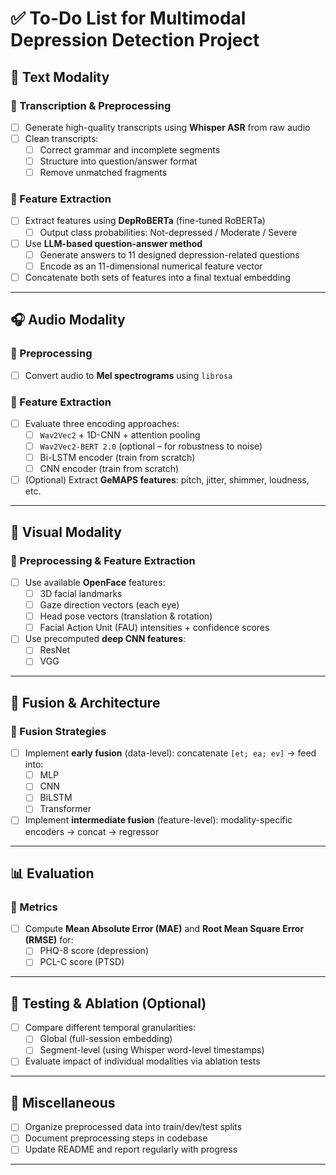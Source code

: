 # ✅ To-Do List for Multimodal Depression Detection Project

## 📄 Text Modality

### 🔹 Transcription & Preprocessing
- [ ] Generate high-quality transcripts using **Whisper ASR** from raw audio
- [ ] Clean transcripts:
  - [ ] Correct grammar and incomplete segments
  - [ ] Structure into question/answer format
  - [ ] Remove unmatched fragments

### 🔹 Feature Extraction
- [ ] Extract features using **DepRoBERTa** (fine-tuned RoBERTa)
  - [ ] Output class probabilities: Not-depressed / Moderate / Severe
- [ ] Use **LLM-based question-answer method**
  - [ ] Generate answers to 11 designed depression-related questions
  - [ ] Encode as an 11-dimensional numerical feature vector
- [ ] Concatenate both sets of features into a final textual embedding

---

## 🎧 Audio Modality

### 🔹 Preprocessing
- [ ] Convert audio to **Mel spectrograms** using `librosa`

### 🔹 Feature Extraction
- [ ] Evaluate three encoding approaches:
  - [ ] `Wav2Vec2` + 1D-CNN + attention pooling
  - [ ] `Wav2Vec2-BERT 2.0` (optional – for robustness to noise)
  - [ ] Bi-LSTM encoder (train from scratch)
  - [ ] CNN encoder (train from scratch)
- [ ] (Optional) Extract **GeMAPS features**: pitch, jitter, shimmer, loudness, etc.

---

## 🎥 Visual Modality

### 🔹 Preprocessing & Feature Extraction
- [ ] Use available **OpenFace** features:
  - [ ] 3D facial landmarks
  - [ ] Gaze direction vectors (each eye)
  - [ ] Head pose vectors (translation & rotation)
  - [ ] Facial Action Unit (FAU) intensities + confidence scores
- [ ] Use precomputed **deep CNN features**:
  - [ ] ResNet
  - [ ] VGG

---

## 🔗 Fusion & Architecture

### 🔹 Fusion Strategies
- [ ] Implement **early fusion** (data-level): concatenate `[et; ea; ev]` → feed into:
  - [ ] MLP
  - [ ] CNN
  - [ ] BiLSTM
  - [ ] Transformer
- [ ] Implement **intermediate fusion** (feature-level): modality-specific encoders → concat → regressor

---

## 📊 Evaluation

### 🔹 Metrics
- [ ] Compute **Mean Absolute Error (MAE)** and **Root Mean Square Error (RMSE)** for:
  - [ ] PHQ-8 score (depression)
  - [ ] PCL-C score (PTSD)

---

## 🧪 Testing & Ablation (Optional)
- [ ] Compare different temporal granularities:
  - [ ] Global (full-session embedding)
  - [ ] Segment-level (using Whisper word-level timestamps)
- [ ] Evaluate impact of individual modalities via ablation tests

---

## 📂 Miscellaneous
- [ ] Organize preprocessed data into train/dev/test splits
- [ ] Document preprocessing steps in codebase
- [ ] Update README and report regularly with progress

---